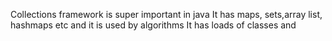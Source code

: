 Collections framework is super important in java
It has maps, sets,array list, hashmaps etc and it is used by algorithms 
It has loads of classes and 